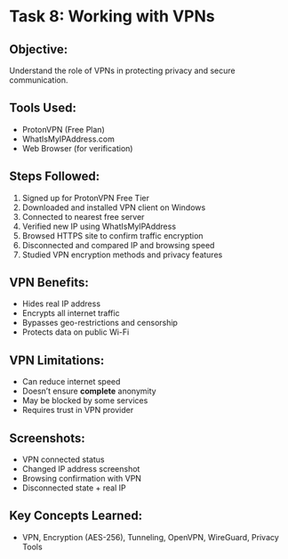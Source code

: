 # Task 8: Working with VPNs 

## Objective:
Understand the role of VPNs in protecting privacy and secure communication.

## Tools Used:
- ProtonVPN (Free Plan)
- WhatIsMyIPAddress.com
- Web Browser (for verification)

## Steps Followed:
1. Signed up for ProtonVPN Free Tier
2. Downloaded and installed VPN client on Windows
3. Connected to nearest free server
4. Verified new IP using WhatIsMyIPAddress
5. Browsed HTTPS site to confirm traffic encryption
6. Disconnected and compared IP and browsing speed
7. Studied VPN encryption methods and privacy features

## VPN Benefits:
- Hides real IP address
- Encrypts all internet traffic
- Bypasses geo-restrictions and censorship
- Protects data on public Wi-Fi

## VPN Limitations:
- Can reduce internet speed
- Doesn’t ensure **complete** anonymity
- May be blocked by some services
- Requires trust in VPN provider

##  Screenshots:
-  VPN connected status  
-  Changed IP address screenshot  
-  Browsing confirmation with VPN  
-  Disconnected state + real IP  


## Key Concepts Learned:
- VPN, Encryption (AES-256), Tunneling, OpenVPN, WireGuard, Privacy Tools


